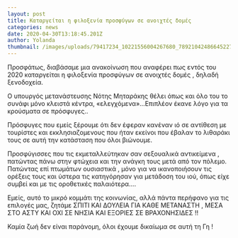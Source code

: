 ```yaml
---
layout: post
title: Καταργείται η φιλοξενία προσφύγων σε ανοιχτές δομές
categories: news
date: 2020-04-30T13:18:45.201Z
author: Yolanda
thumbnail: /images/uploads/79417234_10221556004267680_7892104248664522752_o.jpg
---
```

Προσφάτως, διαβάσαμε μια ανακοίνωση που αναφέρει πως εντός του 2020 καταργείται η φιλοξενία προσφύγων σε ανοιχτές δομές , δηλαδή ξενοδοχεία.

Ο υπουργός μετανάστευσης Νότης Μηταράκης θέλει όπως και όλο του το συνάφι μόνο κλειστά κέντρα, «ελεγχόμενα»...Επιπλέον έκανε λόγο για τα κρούσματα σε πρόσφυγες..

Πρόσφυγες που εμείς ξέρουμε ότι δεν έφεραν κανέναν ιό σε αντίθεση με τουρίστες και εκκλησιαζομενους που ήταν εκείνοι που έβαλαν το λιθαράκι τους σε αυτή την κατάσταση που όλοι βιώνουμε.

Προσφύγισσες που τις εκμεταλλεύτηκαν σαν σεξουαλικά αντικείμενα , πατώντας πάνω στην φτώχεια και την ανάγκη τους μετά από τον πόλεμο. Πατώντας επί πτωμάτων ουσιαστικά , μόνο για να ικανοποιήσουν τις ορέξεις τους και ύστερα τις κατηγόρησαν για μετάδοση του ιού, όπως είχε συμβεί και με τις οροθετικές παλαιότερα....

Εμείς, αυτό το μικρό κομμάτι της κοινωνίας, αλλά πάντα περήφανο για τις επιλογές μας, ζητάμε ΣΠΙΤΙ ΚΑΙ ΔΟΥΛΕΙΑ ΓΙΑ ΚΑΘΕ ΜΕΤΑΝΑΣΤΗ , ΜΕΣΑ ΣΤΟ ΑΣΤΥ ΚΑΙ ΟΧΙ ΣΕ ΝΗΣΙΑ ΚΑΙ ΕΞΟΡΙΕΣ ΣΕ ΒΡΑΧΟΝΗΣΙΔΕΣ !!

Καμία ζωή δεν είναι παράνομη, όλοι έχουμε δικαίωμα σε αυτή τη Γη !